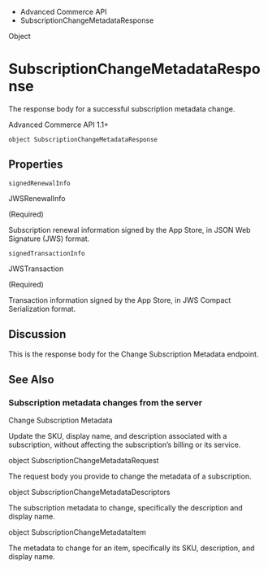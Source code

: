 

- Advanced Commerce API
-  SubscriptionChangeMetadataResponse 

Object

# SubscriptionChangeMetadataResponse

The response body for a successful subscription metadata change.

Advanced Commerce API 1.1+

``` source
object SubscriptionChangeMetadataResponse
```

## Properties

`signedRenewalInfo`

JWSRenewalInfo

 (Required) 

Subscription renewal information signed by the App Store, in JSON Web Signature (JWS) format.

`signedTransactionInfo`

JWSTransaction

 (Required) 

Transaction information signed by the App Store, in JWS Compact Serialization format.

## Discussion

This is the response body for the Change Subscription Metadata endpoint.

## See Also

### Subscription metadata changes from the server

Change Subscription Metadata

Update the SKU, display name, and description associated with a subscription, without affecting the subscription’s billing or its service.

object SubscriptionChangeMetadataRequest

The request body you provide to change the metadata of a subscription.

object SubscriptionChangeMetadataDescriptors

The subscription metadata to change, specifically the description and display name.

object SubscriptionChangeMetadataItem

The metadata to change for an item, specifically its SKU, description, and display name.

